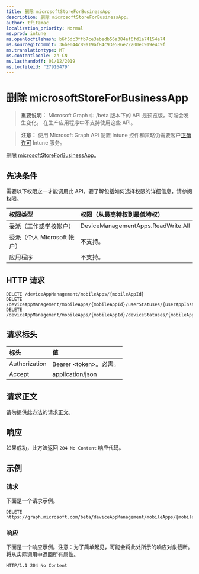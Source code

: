 ```yaml
---
title: 删除 microsoftStoreForBusinessApp
description: 删除 microsoftStoreForBusinessApp。
author: tfitzmac
localization_priority: Normal
ms.prod: intune
ms.openlocfilehash: b6f5dc3ffb7ce3ebedb56a384ef6fd1a74154e74
ms.sourcegitcommit: 36be044c89a19af84c93e586e22200ec919e4c9f
ms.translationtype: MT
ms.contentlocale: zh-CN
ms.lasthandoff: 01/12/2019
ms.locfileid: "27916479"
---
```

# <a name="delete-microsoftstoreforbusinessapp"></a>删除 microsoftStoreForBusinessApp

> **重要说明：** Microsoft Graph 中 /beta 版本下的 API 是预览版，可能会发生变化。 在生产应用程序中不支持使用这些 API。

> **注意：** 使用 Microsoft Graph API 配置 Intune 控件和策略仍需要客户[正确许可](https://go.microsoft.com/fwlink/?linkid=839381) Intune 服务。

删除 [microsoftStoreForBusinessApp](../resources/intune-apps-microsoftstoreforbusinessapp.md)。
## <a name="prerequisites"></a>先决条件
需要以下权限之一才能调用此 API。要了解包括如何选择权限的详细信息，请参阅[权限](/graph/permissions-reference)。


|权限类型|权限（从最高特权到最低特权）|
|:---|:---|
|委派（工作或学校帐户）|DeviceManagementApps.ReadWrite.All|
|委派（个人 Microsoft 帐户）|不支持。|
|应用程序|不支持。|

## <a name="http-request"></a>HTTP 请求
<!-- {
  "blockType": "ignored"
}
-->
``` http
DELETE /deviceAppManagement/mobileApps/{mobileAppId}
DELETE /deviceAppManagement/mobileApps/{mobileAppId}/userStatuses/{userAppInstallStatusId}/app
DELETE /deviceAppManagement/mobileApps/{mobileAppId}/deviceStatuses/{mobileAppInstallStatusId}/app
```

## <a name="request-headers"></a>请求标头
|标头|值|
|:---|:---|
|Authorization|Bearer &lt;token&gt;。必需。|
|Accept|application/json|

## <a name="request-body"></a>请求正文
请勿提供此方法的请求正文。

## <a name="response"></a>响应
如果成功，此方法返回 `204 No Content` 响应代码。

## <a name="example"></a>示例
### <a name="request"></a>请求
下面是一个请求示例。
``` http
DELETE https://graph.microsoft.com/beta/deviceAppManagement/mobileApps/{mobileAppId}
```

### <a name="response"></a>响应
下面是一个响应示例。注意：为了简单起见，可能会将此处所示的响应对象截断。将从实际调用中返回所有属性。
``` http
HTTP/1.1 204 No Content
```





